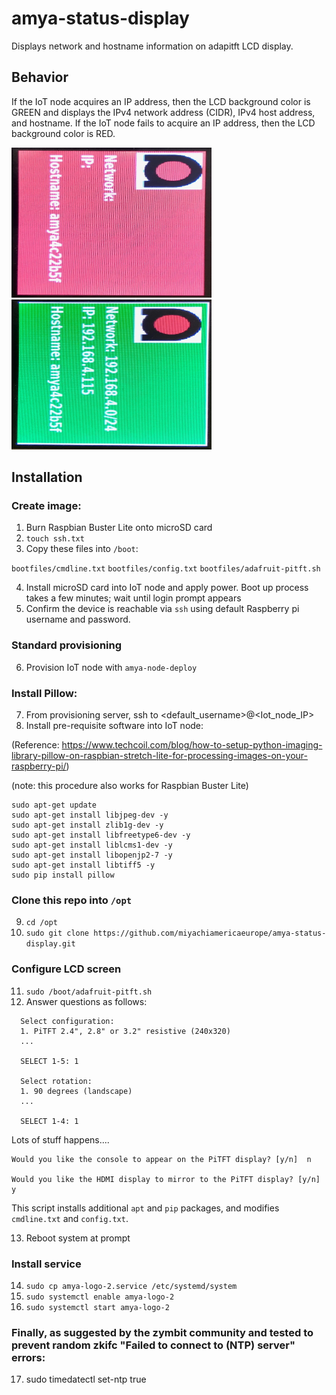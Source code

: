 # amya-status-display

Displays network and hostname information on adapitft LCD display.  

## Behavior
If the IoT node acquires an IP address, then the LCD background color is GREEN and displays the IPv4 network address (CIDR), IPv4 host address, and hostname.  If the IoT node fails to acquire an IP address, then the LCD background color is RED.

<img src="https://github.com/miyachiamericaeurope/amya-status-display/blob/media/NoConnection.jpg" alt="No connection" width="320p" height="240"> <img src="https://github.com/miyachiamericaeurope/amya-status-display/blob/media/Connection.jpg" alt="OK connection" width="320p" height="240">


## Installation

### Create image:
1) Burn Raspbian Buster Lite onto microSD card
2) `touch ssh.txt`
3) Copy these files into `/boot`:

  `bootfiles/cmdline.txt`
  `bootfiles/config.txt`
  `bootfiles/adafruit-pitft.sh`
  
4) Install microSD card into IoT node and apply power. Boot up process takes a few minutes; wait until login prompt appears
5) Confirm the device is reachable via `ssh` using default Raspberry pi username and password.

### Standard provisioning
6) Provision IoT node with `amya-node-deploy`

### Install Pillow:
7) From provisioning server, ssh to <default_username>@<Iot_node_IP>
8) Install pre-requisite software into IoT node:

(Reference: https://www.techcoil.com/blog/how-to-setup-python-imaging-library-pillow-on-raspbian-stretch-lite-for-processing-images-on-your-raspberry-pi/)

(note: this procedure also works for Raspbian Buster Lite)
```
sudo apt-get update
sudo apt-get install libjpeg-dev -y
sudo apt-get install zlib1g-dev -y
sudo apt-get install libfreetype6-dev -y
sudo apt-get install liblcms1-dev -y
sudo apt-get install libopenjp2-7 -y
sudo apt-get install libtiff5 -y
sudo pip install pillow
```
### Clone this repo into `/opt`
9) `cd /opt`
10) `sudo git clone https://github.com/miyachiamericaeurope/amya-status-display.git`

### Configure LCD screen
11) `sudo /boot/adafruit-pitft.sh`
12) Answer questions as follows:
```
  Select configuration:
  1. PiTFT 2.4", 2.8" or 3.2" resistive (240x320)
  ...

  SELECT 1-5: 1 

  Select rotation:
  1. 90 degrees (landscape)
  ...

  SELECT 1-4: 1
  ```
  Lots of stuff happens....
  ```
  Would you like the console to appear on the PiTFT display? [y/n]  n

  Would you like the HDMI display to mirror to the PiTFT display? [y/n] y
  ```

This script installs additional `apt` and `pip` packages, and modifies `cmdline.txt` and `config.txt`.

13) Reboot system at prompt

### Install service
14) `sudo cp amya-logo-2.service /etc/systemd/system`
15) `sudo systemctl enable amya-logo-2`
16) `sudo systemctl start amya-logo-2`

### Finally, as suggested by the zymbit community and tested to prevent random zkifc "Failed to connect to (NTP) server" errors:
17) sudo timedatectl set-ntp true


